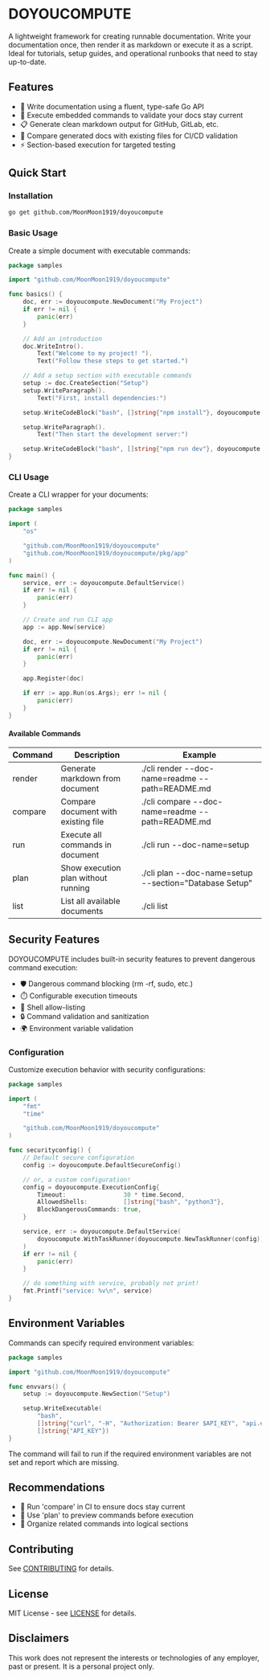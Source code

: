 # DOYOUCOMPUTE

A lightweight framework for creating runnable documentation. Write your documentation once, then render it as markdown or execute it as a script. Ideal for tutorials, setup guides, and operational runbooks that need to stay up-to-date.

## Features

- 📝 Write documentation using a fluent, type-safe Go API
- 🚀 Execute embedded commands to validate your docs stay current
- 📋 Generate clean markdown output for GitHub, GitLab, etc.
- 🔧 Compare generated docs with existing files for CI/CD validation
- ⚡ Section-based execution for targeted testing


## Quick Start

### Installation

```bash
go get github.com/MoonMoon1919/doyoucompute
```

### Basic Usage

Create a simple document with executable commands:

```go
package samples

import "github.com/MoonMoon1919/doyoucompute"

func basics() {
	doc, err := doyoucompute.NewDocument("My Project")
	if err != nil {
		panic(err)
	}

	// Add an introduction
	doc.WriteIntro().
		Text("Welcome to my project! ").
		Text("Follow these steps to get started.")

	// Add a setup section with executable commands
	setup := doc.CreateSection("Setup")
	setup.WriteParagraph().
		Text("First, install dependencies:")

	setup.WriteCodeBlock("bash", []string{"npm install"}, doyoucompute.Exec)

	setup.WriteParagraph().
		Text("Then start the development server:")

	setup.WriteCodeBlock("bash", []string{"npm run dev"}, doyoucompute.Exec)
}

```

### CLI Usage

Create a CLI wrapper for your documents:

```go
package samples

import (
	"os"

	"github.com/MoonMoon1919/doyoucompute"
	"github.com/MoonMoon1919/doyoucompute/pkg/app"
)

func main() {
	service, err := doyoucompute.DefaultService()
	if err != nil {
		panic(err)
	}

	// Create and run CLI app
	app := app.New(service)

	doc, err := doyoucompute.NewDocument("My Project")
	if err != nil {
		panic(err)
	}

	app.Register(doc)

	if err := app.Run(os.Args); err != nil {
		panic(err)
	}
}

```

#### Available Commands

| Command | Description | Example |
| ---- | ---- | ---- |
| render | Generate markdown from document | ./cli render --doc-name=readme --path=README.md |
| compare | Compare document with existing file | ./cli compare --doc-name=readme --path=README.md |
| run | Execute all commands in document | ./cli run --doc-name=setup |
| plan | Show execution plan without running | ./cli plan --doc-name=setup --section="Database Setup" |
| list | List all available documents | ./cli list |

## Security Features

DOYOUCOMPUTE includes built-in security features to prevent dangerous command execution:

- 🛡️ Dangerous command blocking (rm -rf, sudo, etc.)
- ⏱️ Configurable execution timeouts
- 🐚 Shell allow-listing
- 🔒 Command validation and sanitization
- 🌍 Environment variable validation


### Configuration

Customize execution behavior with security configurations:

```go
package samples

import (
	"fmt"
	"time"

	"github.com/MoonMoon1919/doyoucompute"
)

func securityconfig() {
	// Default secure configuration
	config := doyoucompute.DefaultSecureConfig()

	// or, a custom configuration!
	config = doyoucompute.ExecutionConfig{
		Timeout:                30 * time.Second,
		AllowedShells:          []string{"bash", "python3"},
		BlockDangerousCommands: true,
	}

	service, err := doyoucompute.DefaultService(
		doyoucompute.WithTaskRunner(doyoucompute.NewTaskRunner(config)),
	)
	if err != nil {
		panic(err)
	}

	// do something with service, probably not print!
	fmt.Printf("service: %v\n", service)
}

```

## Environment Variables

Commands can specify required environment variables:

```go
package samples

import "github.com/MoonMoon1919/doyoucompute"

func envvars() {
	setup := doyoucompute.NewSection("Setup")

	setup.WriteExecutable(
		"bash",
		[]string{"curl", "-H", "Authorization: Bearer $API_KEY", "api.example.com"},
		[]string{"API_KEY"})
}

```

The command will fail to run if the required environment variables are not set and report which are missing.

## Recommendations

- 🔄 Run 'compare' in CI to ensure docs stay current
- 🧪 Use 'plan' to preview commands before execution
- 📂 Organize related commands into logical sections


## Contributing

See [CONTRIBUTING](./CONTRIBUTING.md) for details.

## License

MIT License - see [LICENSE](./LICENSE) for details.

## Disclaimers

This work does not represent the interests or technologies of any employer, past or present. It is a personal project only.
